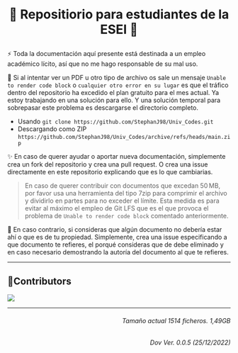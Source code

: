 # <p align='center'>:rocket: Repositiorio para estudiantes de la ESEI :rocket:</p>

:zap: Toda la documentación aquí presente está destinada a un empleo académico lícito, así que no me hago responsable de su mal uso.

:bug: Si al intentar ver un PDF u otro tipo de archivo os sale un mensaje `Unable to render code block` o `cualquier otro error en su lugar` es que el tráfico dentro del repositorio ha excedido el plan gratuito para el mes actual. Ya estoy trabajando en una solución para ello. Y una solución temporal para sobrepasar este problema es descargarse el directorio completo.
- Usando `git clone https://github.com/StephanJ98/Univ_Codes.git`
- Descargando como ZIP `https://github.com/StephanJ98/Univ_Codes/archive/refs/heads/main.zip`

:sparkles: En caso de querer ayudar o aportar nueva documentación, simplemente crea un fork del repositorio y crea una pull request. O crea una issue directamente en este repositorio explicando que es lo que cambiarias. 


> En caso de querer contribuir con documentos que excedan 50 MB, por favor usa una herramienta del tipo 7zip para comprimir el archivo y dividirlo en partes para no exceder el límite. 
Esta medida es para evitar al máximo el empleo de Git LFS que es el que provoca el problema de `Unable to render code block` comentado anteriormente.


:anger: En caso contrario, si consideras que algún documento no debería estar ahí o que es de tu propiedad. Simplemente, crea una issue especificando a que documento te refieres, el porqué consideras que de debe eliminado y en caso necesario demostrando la autoría del documento al que te refieres.

---

## :metal:Contributors

<a href="https://github.com/StephanJ98/Univ_Codes/graphs/contributors">
  <img src="https://contrib.rocks/image?repo=StephanJ98/Univ_Codes" />
</a>

---
###### <p align='right'> Tamaño actual 1514 ficheros. 1,49GB </p>
###### <p align='right'> Dov Ver. 0.0.5 (25/12/2022) </p>
